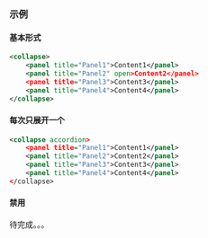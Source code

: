 ### 示例
#### 基本形式

<div class="m-example"></div>

```xml
<collapse>
    <panel title="Panel1">Content1</panel>
    <panel title="Panel2" open>Content2</panel>
    <panel title="Panel3">Content3</panel>
    <panel title="Panel4">Content4</panel>
</collapse>
```

#### 每次只展开一个

<div class="m-example"></div>

```xml
<collapse accordion>
    <panel title="Panel1">Content1</panel>
    <panel title="Panel2">Content2</panel>
    <panel title="Panel3">Content3</panel>
    <panel title="Panel4">Content4</panel>
</collapse>
```

#### 禁用

待完成。。。
